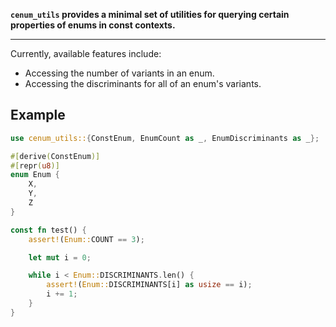 **`cenum_utils` provides a minimal set of utilities for querying certain properties of enums in const contexts.**

---

Currently, available features include:

- Accessing the number of variants in an enum.
- Accessing the discriminants for all of an enum's variants.

## Example

```rust
use cenum_utils::{ConstEnum, EnumCount as _, EnumDiscriminants as _};

#[derive(ConstEnum)]
#[repr(u8)]
enum Enum {
	X,
	Y,
	Z
}

const fn test() {
	assert!(Enum::COUNT == 3);

	let mut i = 0;

	while i < Enum::DISCRIMINANTS.len() {
		assert!(Enum::DISCRIMINANTS[i] as usize == i);
		i += 1;
	}
}
```